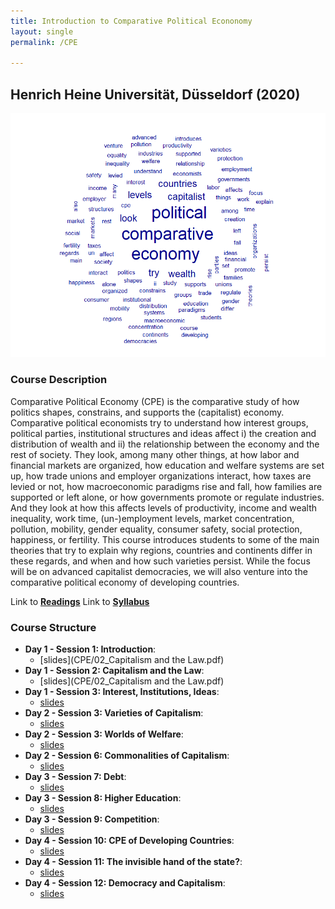 ```yaml
---
title: Introduction to Comparative Political Econonomy
layout: single
permalink: /CPE

---
```






## Henrich Heine Universität, Düsseldorf (2020)



![text](/CPE/wordcloud.png)

### Course Description

Comparative Political Economy (CPE) is the comparative study of how
politics shapes, constrains, and supports the (capitalist) economy. Comparative political economists
try to understand how interest groups, political parties, institutional structures and ideas affect i)
the creation and distribution of wealth and ii) the relationship between the economy and the rest
of society. They look, among many other things, at how labor and financial markets are organized,
how education and welfare systems are set up, how trade unions and employer organizations interact,
how taxes are levied or not, how macroeconomic paradigms rise and fall, how families are supported
or left alone, or how governments promote or regulate industries. And they look at how this affects
levels of productivity, income and wealth inequality, work time, (un-)employment levels, market
concentration, pollution, mobility, gender equality, consumer safety, social protection, happiness, or
fertility. This course introduces students to some of the main theories that try to explain why regions,
countries and continents differ in these regards, and when and how such varieties persist. While the
focus will be on advanced capitalist democracies, we will also venture into the comparative political
economy of developing countries.

Link to [**Readings**](CPE/readings.zip)    Link to [**Syllabus**](CPE/Syllabus_CPE.pdf)

### Course Structure

  - **Day 1 - Session 1: Introduction**: 
    - [slides](CPE/02_Capitalism and the Law.pdf)
  - **Day 1 - Session 2: Capitalism and the Law**: 
    - [slides](CPE/02_Capitalism and the Law.pdf)
  - **Day 1 - Session 3: Interest, Institutions, Ideas**: 
    - [slides](eui2018/slides_day3.pdf)
  - **Day 2 - Session 3: Varieties of Capitalism**: 
    - [slides](eui2018/slides_day4.pdf)
  - **Day 2 - Session 3: Worlds of Welfare**: 
    - [slides](eui2018/day5_slides.pdf)
  - **Day 2 - Session 6: Commonalities of Capitalism**:
    - [slides](eui2018/Instructions.docx)
  - **Day 3 - Session 7: Debt**:
    - [slides](eui2018/Instructions.docx)
  - **Day 3 - Session 8: Higher Education**:
    - [slides](eui2018/Instructions.docx)
  - **Day 3 - Session 9: Competition**:
    - [slides](eui2018/Instructions.docx)
  - **Day 4 - Session 10: CPE of Developing Countries**:
    - [slides](eui2018/Instructions.docx)
  - **Day 4 - Session 11: The invisible hand of the state?**:
    - [slides](eui2018/Instructions.docx)
   - **Day 4 - Session 12: Democracy and Capitalism**:
      - [slides](eui2018/Instructions.docx)
    
 

